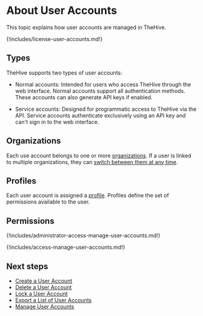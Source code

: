 # About User Accounts

This topic explains how user accounts are managed in TheHive.

{!includes/license-user-accounts.md!}

## Types

<!-- md:version 5.0 --> 

TheHive supports two types of user accounts:

* Normal accounts: Intended for users who access TheHive through the web interface. Normal accounts support all authentication methods. These accounts can also generate API keys if enabled.

* Service accounts: Designed for programmatic access to TheHive via the API. Service accounts authenticate exclusively using an API key and can't sign in to the web interface.

## Organizations

Each use account belongs to one or more [organizations](../../../../administration/organizations/about-organizations.md). If a user is linked to multiple organizations, they can [switch between them at any time](../../../switch-organizations.md).

## Profiles

Each user account is assigned a [profile](../../../../administration/profiles/about-profiles.md). Profiles define the set of permissions available to the user.

## Permissions

{!includes/administrator-access-manage-user-accounts.md!}

{!includes/access-manage-user-accounts.md!}

<h2>Next steps</h2>

* [Create a User Account](create-a-user-account.md)
* [Delete a User Account](delete-a-user-account.md)
* [Lock a User Account](lock-a-user-account.md)
* [Export a List of User Accounts](export-list-user-accounts.md)
* [Manage User Accounts](manage-user-accounts.md)